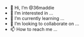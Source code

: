 - 👋 Hi, I’m @36maddie
- 👀 I’m interested in ...
- 🌱 I’m currently learning ...
- 💞️ I’m looking to collaborate on ...
- 📫 How to reach me ...

<!---
36maddie/36maddie is a ✨ special ✨ repository because its `README.md` (this file) appears on your GitHub profile.
You can click the Preview link to take a look at your changes.
--->
